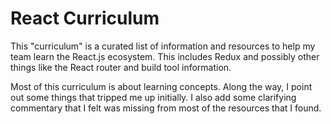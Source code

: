 React Curriculum
=======

This "curriculum" is a curated list of information and resources to help my team learn the React.js ecosystem.  This includes Redux and possibly other things like the React router and build tool information.

Most of this curriculum is about learning concepts. Along the way, I point out some things that tripped me up initially.  I also add some clarifying commentary that I felt was missing from most of the resources that I found.




